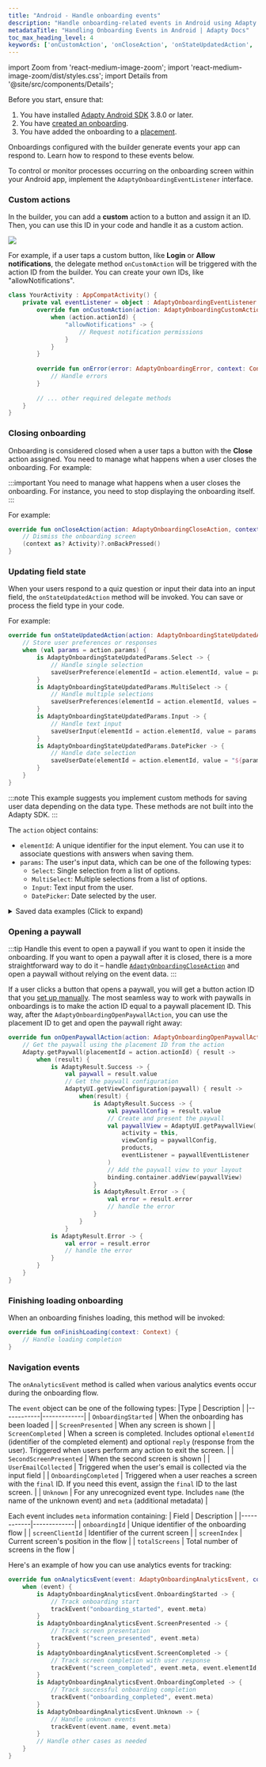```yaml
---
title: "Android - Handle onboarding events"
description: "Handle onboarding-related events in Android using Adapty."
metadataTitle: "Handling Onboarding Events in Android | Adapty Docs"
toc_max_heading_level: 4
keywords: ['onCustomAction', 'onCloseAction', 'onStateUpdatedAction', 'onOpenPaywallAction', 'onFinishLoading', 'onAnalyticsEvent', 'AdaptyOnboardingCustomAction']
---
```

import Zoom from 'react-medium-image-zoom';
import 'react-medium-image-zoom/dist/styles.css';
import Details from '@site/src/components/Details';

Before you start, ensure that:

1. You have installed [Adapty Android SDK](installation-of-adapty-sdks.md) 3.8.0 or later.
2. You have [created an onboarding](create-onboarding.md).
3. You have added the onboarding to a [placement](placements.md).

Onboardings configured with the builder generate events your app can respond to. Learn how to respond to these events below.

To control or monitor processes occurring on the onboarding screen within your Android app, implement the `AdaptyOnboardingEventListener` interface.

### Custom actions

In the builder, you can add a **custom** action to a button and assign it an ID. Then, you can use this ID in your code and handle it as a custom action. 

<Zoom>
  <img src={require('./img/ios-events-1.webp').default}
  style={{
    border: '1px solid #727272', /* border width and color */
    width: '700px', /* image width */
    display: 'block', /* for alignment */
    margin: '0 auto' /* center alignment */
  }}
/>
</Zoom>

For example, if a user taps a custom button, like **Login** or **Allow notifications**, the delegate method `onCustomAction` will be triggered with the action ID from the builder. You can create your own IDs, like "allowNotifications".

```kotlin showLineNumbers
class YourActivity : AppCompatActivity() {
    private val eventListener = object : AdaptyOnboardingEventListener {
        override fun onCustomAction(action: AdaptyOnboardingCustomAction, context: Context) {
            when (action.actionId) {
                "allowNotifications" -> {
                    // Request notification permissions
                }
            }
        }
        
        override fun onError(error: AdaptyOnboardingError, context: Context) {
            // Handle errors
        }
        
        // ... other required delegate methods
    }
}
```

### Closing onboarding

Onboarding is considered closed when a user taps a button with the **Close** action assigned. You need to manage what happens when a user closes the onboarding. For example:

:::important
You need to manage what happens when a user closes the onboarding. For instance, you need to stop displaying the onboarding itself.
:::

For example:

```kotlin
override fun onCloseAction(action: AdaptyOnboardingCloseAction, context: Context) {
    // Dismiss the onboarding screen
    (context as? Activity)?.onBackPressed()
}
```

### Updating field state

When your users respond to a quiz question or input their data into an input field, the `onStateUpdatedAction` method will be invoked. You can save or process the field type in your code.

For example:

```kotlin
override fun onStateUpdatedAction(action: AdaptyOnboardingStateUpdatedAction, context: Context) {
    // Store user preferences or responses
    when (val params = action.params) {
        is AdaptyOnboardingStateUpdatedParams.Select -> {
            // Handle single selection
            saveUserPreference(elementId = action.elementId, value = params.value)
        }
        is AdaptyOnboardingStateUpdatedParams.MultiSelect -> {
            // Handle multiple selections
            saveUserPreferences(elementId = action.elementId, values = params.map { it.value })
        }
        is AdaptyOnboardingStateUpdatedParams.Input -> {
            // Handle text input
            saveUserInput(elementId = action.elementId, value = params.value)
        }
        is AdaptyOnboardingStateUpdatedParams.DatePicker -> {
            // Handle date selection
            saveUserDate(elementId = action.elementId, value = "${params.month}-${params.day}-${params.year}")
        }
    }
}
```

:::note
This example suggests you implement custom methods for saving user data depending on the data type. These methods are not built into the Adapty SDK.
:::

The `action` object contains:
- `elementId`: A unique identifier for the input element. You can use it to associate questions with answers when saving them.
- `params`: The user's input data, which can be one of the following types:
  - `Select`: Single selection from a list of options.
  - `MultiSelect`: Multiple selections from a list of options.
  - `Input`: Text input from the user.
  - `DatePicker`: Date selected by the user.

<Details>
<summary>Saved data examples (Click to expand)</summary>

```
// Example of a saved select action
{
    "elementId": "preference_selector",
    "meta": {
        "onboardingId": "onboarding_123",
        "screenClientId": "preferences_screen",
        "screenIndex": 1,
        "screensTotal": 3
    },
    "params": {
        "type": "select",
        "value": {
            "id": "option_1",
            "value": "premium",
            "label": "Premium Plan"
        }
    }
}

// Example of a saved multi-select action
{
    "elementId": "interests_selector",
    "meta": {
        "onboardingId": "onboarding_123",
        "screenClientId": "interests_screen",
        "screenIndex": 2,
        "screensTotal": 3
    },
    "params": {
        "type": "multiSelect",
        "value": [
            {
                "id": "interest_1",
                "value": "sports",
                "label": "Sports"
            },
            {
                "id": "interest_2",
                "value": "music",
                "label": "Music"
            }
        ]
    }
}

// Example of a saved input action
{
    "elementId": "name_input",
    "meta": {
        "onboardingId": "onboarding_123",
        "screenClientId": "profile_screen",
        "screenIndex": 0,
        "screensTotal": 3
    },
    "params": {
        "type": "input",
        "value": {
            "type": "text",
            "value": "John Doe"
        }
    }
}

// Example of a saved date picker action
{
    "elementId": "birthday_picker",
    "meta": {
        "onboardingId": "onboarding_123",
        "screenClientId": "profile_screen",
        "screenIndex": 0,
        "screensTotal": 3
    },
"params": {
    "type": "datePicker",
    "value": {
        "day": 15,
        "month": 6,
        "year": 1990
        }
    }
}
```
</Details>

### Opening a paywall

:::tip
Handle this event to open a paywall if you want to open it inside the onboarding. If you want to open a paywall after it is closed, there is a more straightforward way to do it – handle [`AdaptyOnboardingCloseAction`](#closing-onboarding) and open a paywall without relying on the event data.
:::

If a user clicks a button that opens a paywall, you will get a button action ID that you [set up manually](get-paid-in-onboardings.md). The most seamless way to work with paywalls in onboardings is to make the action ID equal to a paywall placement ID. This way, after the `AdaptyOnboardingOpenPaywallAction`, you can use the placement ID to get and open the paywall right away:

```kotlin
override fun onOpenPaywallAction(action: AdaptyOnboardingOpenPaywallAction, context: Context) {
    // Get the paywall using the placement ID from the action
    Adapty.getPaywall(placementId = action.actionId) { result ->
        when (result) {
            is AdaptyResult.Success -> {
                val paywall = result.value
                // Get the paywall configuration
                AdaptyUI.getViewConfiguration(paywall) { result ->
                    when(result) {
                        is AdaptyResult.Success -> {
                            val paywallConfig = result.value
                            // Create and present the paywall
                            val paywallView = AdaptyUI.getPaywallView(
                                activity = this,
                                viewConfig = paywallConfig,
                                products,
                                eventListener = paywallEventListener
                            )
                            // Add the paywall view to your layout
                            binding.container.addView(paywallView)
                        }
                        is AdaptyResult.Error -> {
                            val error = result.error
                            // handle the error
                        }
                    }
                }
            is AdaptyResult.Error -> {
                val error = result.error
                // handle the error
            }        
        }
    }
}
```

### Finishing loading onboarding

When an onboarding finishes loading, this method will be invoked:

```kotlin
override fun onFinishLoading(context: Context) {
    // Handle loading completion
}
```

### Navigation events

The `onAnalyticsEvent` method is called when various analytics events occur during the onboarding flow.

The `event` object can be one of the following types:
|Type | Description |
|------------|-------------|
| `OnboardingStarted` | When the onboarding has been loaded |
| `ScreenPresented` | When any screen is shown |
| `ScreenCompleted` | When a screen is completed. Includes optional `elementId` (identifier of the completed element) and optional `reply` (response from the user). Triggered when users perform any action to exit the screen. |
| `SecondScreenPresented` | When the second screen is shown |
| `UserEmailCollected` | Triggered when the user's email is collected via the input field |
| `OnboardingCompleted` | Triggered when a user reaches a screen with the `final` ID. If you need this event, assign the `final` ID to the last screen. |
| `Unknown` | For any unrecognized event type. Includes `name` (the name of the unknown event) and `meta` (additional metadata) |

Each event includes `meta` information containing:
| Field | Description |
|------------|-------------|
| `onboardingId` | Unique identifier of the onboarding flow |
| `screenClientId` | Identifier of the current screen |
| `screenIndex` | Current screen's position in the flow |
| `totalScreens` | Total number of screens in the flow |

Here's an example of how you can use analytics events for tracking:

```kotlin
override fun onAnalyticsEvent(event: AdaptyOnboardingAnalyticsEvent, context: Context) {
    when (event) {
        is AdaptyOnboardingAnalyticsEvent.OnboardingStarted -> {
            // Track onboarding start
            trackEvent("onboarding_started", event.meta)
        }
        is AdaptyOnboardingAnalyticsEvent.ScreenPresented -> {
            // Track screen presentation
            trackEvent("screen_presented", event.meta)
        }
        is AdaptyOnboardingAnalyticsEvent.ScreenCompleted -> {
            // Track screen completion with user response
            trackEvent("screen_completed", event.meta, event.elementId, event.reply)
        }
        is AdaptyOnboardingAnalyticsEvent.OnboardingCompleted -> {
            // Track successful onboarding completion
            trackEvent("onboarding_completed", event.meta)
        }
        is AdaptyOnboardingAnalyticsEvent.Unknown -> {
            // Handle unknown events
            trackEvent(event.name, event.meta)
        }
        // Handle other cases as needed
    }
}
``` 
